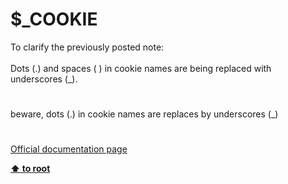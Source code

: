 # $_COOKIE




<div class="phpcode"><span class="html">
To clarify the previously posted note:<br><br>Dots (.) and spaces ( ) in cookie names are being replaced with underscores (_).</span>
</div>
  

#


<div class="phpcode"><span class="html">
beware, dots (.) in cookie names are replaces by underscores (_)</span>
</div>
  

#

[Official documentation page](https://www.php.net/manual/en/reserved.variables.cookies.php)

**[⬆ to root](/)**